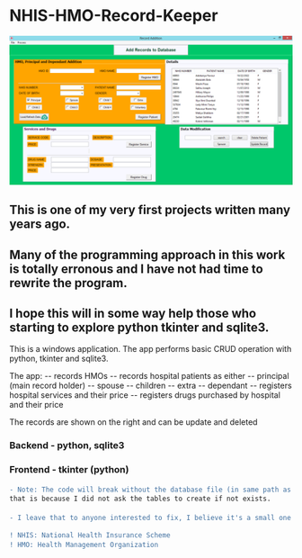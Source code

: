 # NHIS-HMO-Record-Keeper
![alt text](/shot1.png?raw=true)
## This is one of my very first projects written many years ago.
## Many of the programming approach in this work is totally erronous and I have not had time to rewrite the program.
## I hope this will in some way help those who starting to explore python tkinter and sqlite3.

This is a windows application.
The app performs basic CRUD operation with python, tkinter and sqlite3.

The app:
-- records HMOs
-- records hospital patients as either 
    -- principal (main record holder)
    -- spouse
    -- children
    -- extra
    -- dependant
-- registers hospital services and their price
-- registers drugs purchased by hospital and their price

The records are shown on the right and can be update and deleted


### Backend - python, sqlite3
### Frontend - tkinter (python)

```diff
- Note: The code will break without the database file (in same path as addrecord.py);  
that is because I did not ask the tables to create if not exists.

- I leave that to anyone interested to fix, I believe it's a small one
```

```diff
! NHIS: National Health Insurance Scheme
! HMO: Health Management Organization
```



